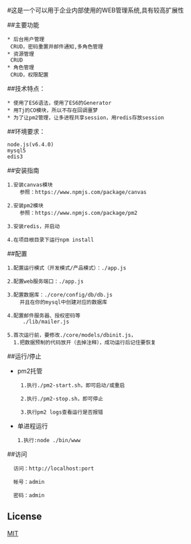 #这是一个可以用于企业内部使用的WEB管理系统,具有较高扩展性

##主要功能

    * 后台用户管理
     CRUD，密码重置并邮件通知,多角色管理
    * 资源管理
     CRUD
    * 角色管理
     CRUD，权限配置
   
##技术特点：

    * 使用了ES6语法，使用了ES6的Generator
    * 用Tj的CO模块，所以不存在回调噩梦
    * 为了让pm2管理，让多进程共享session，用redis存放session
   
##环境要求：

    node.js(v6.4.0)
    mysql5
    edis3
   
##安装指南

    1.安装canvas模块
        参照：https://www.npmjs.com/package/canvas
        
    2.安装pm2模块
        参照：https://www.npmjs.com/package/pm2
        
    3.安装redis，并启动
    
    4.在项目根目录下运行npm install
    
##配置

    1.配置运行模式（开发模式/产品模式）：./app.js
    
    2.配置web服务端口：./app.js
    
    3.配置数据库：./core/config/db/db.js
        并且在你的mysql中创建对应的数据库
        
    4.配置邮件服务器、授权密码等
         ./lib/mailer.js
        
    5.首次运行前，要修改./core/models/dbinit.js，
      1.把数据预制的代码放开（去掉注释），成功运行后记住要恢复
    
##运行/停止

  * pm2托管
  
         1.执行./pm2-start.sh，即可启动/或重启

         2.执行./pm2-stop.sh，即可停止
        
         3.执行pm2 logs查看运行是否报错
        
  * 单进程运行
  
        1.执行:node ./bin/www

##访问

      访问：http://localhost:port
   
      帐号：admin
   
      密码：admin
        
## License

  [MIT](LICENSE)

  
    
  
